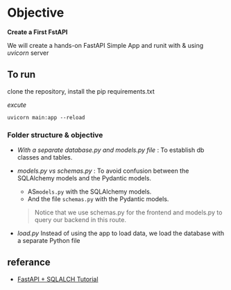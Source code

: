 # Objective 

__Create a First FstAPI__ 

We will create a hands-on FastAPI Simple App and runit with & using  _uvicorn_ server




## To run 
clone the repository, install the pip requirements.txt



_excute_

```
uvicorn main:app --reload
```




### Folder structure & objective

- _With a separate database.py and models.py file_ : To establish db classes and tables.


- _models.py vs schemas.py_ : To avoid confusion between the SQLAlchemy models and the Pydantic models.
 	- AS`models.py` with the SQLAlchemy models.
 	- And the file `schemas.py` with the Pydantic models.
 	> Notice that we use schemas.py for the frontend and models.py to query our backend in this route.


- _load.py_
	Instead of using the app to load data, we load the database with a separate Python file



## referance 
- [FastAPI + SQLALCH Tutorial](https://us.hidester.com/proxy.php?u=eJwBagCV%2F3M6OTg6IgtRrzIcdZPAbacuy6NOTt04UUMGA5Q1D2kICVhDjTlo3sybQDqBy4uMfS9jfQzhD0nNiP1kNplgyEwk6Mta454Jm0o4RGz53iIEWiPczJlguZQCKRGQh5OzMxphKU3vG%2FVMIjvVYCv2&b=7)